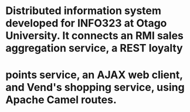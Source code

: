 # Distributed information system developed for INFO323 at Otago University. It connects an RMI sales aggregation service, a REST loyalty 
# points service, an AJAX web client, and Vend's shopping service, using Apache Camel routes.
